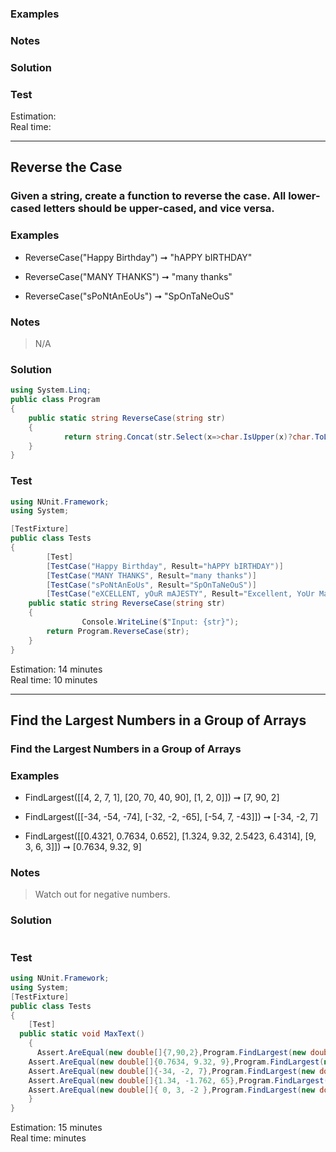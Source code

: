 
### Examples

### Notes

### Solution

### Test

Estimation: 
<br> Real time: 

-----------------------
## Reverse the Case
### Given a string, create a function to reverse the case. All lower-cased letters should be upper-cased, and vice versa.




### Examples
- ReverseCase("Happy Birthday") ➞ "hAPPY bIRTHDAY"

- ReverseCase("MANY THANKS") ➞ "many thanks"

- ReverseCase("sPoNtAnEoUs") ➞ "SpOnTaNeOuS"

### Notes
> N/A


### Solution
```cs
using System.Linq;
public class Program 
{
    public static string ReverseCase(string str) 
    {
			return string.Concat(str.Select(x=>char.IsUpper(x)?char.ToLower(x):char.ToUpper(x)));
    }
}
```
### Test
```cs
using NUnit.Framework;
using System;

[TestFixture]
public class Tests
{
		[Test]
		[TestCase("Happy Birthday", Result="hAPPY bIRTHDAY")]
		[TestCase("MANY THANKS", Result="many thanks")]
		[TestCase("sPoNtAnEoUs", Result="SpOnTaNeOuS")]
		[TestCase("eXCELLENT, yOuR mAJESTY", Result="Excellent, YoUr Majesty")]
    public static string ReverseCase(string str) 
    {
				Console.WriteLine($"Input: {str}");
        return Program.ReverseCase(str);
    }
}
```

Estimation: 14 minutes
<br> Real time: 10 minutes

-----------------------

## Find the Largest Numbers in a Group of Arrays
### Find the Largest Numbers in a Group of Arrays



### Examples
- FindLargest([[4, 2, 7, 1], [20, 70, 40, 90], [1, 2, 0]]) ➞ [7, 90, 2]

- FindLargest([[-34, -54, -74], [-32, -2, -65], [-54, 7, -43]]) ➞ [-34, -2, 7]

- FindLargest([[0.4321, 0.7634, 0.652], [1.324, 9.32, 2.5423, 6.4314], [9, 3, 6, 3]]) ➞ [0.7634, 9.32, 9]

### Notes
> Watch out for negative numbers.


### Solution
```cs

```
### Test
```cs
using NUnit.Framework;
using System;
[TestFixture]
public class Tests
{
    [Test]
  public static void MaxText()
    {    
      Assert.AreEqual(new double[]{7,90,2},Program.FindLargest(new double[][]{new double[]{4,2,7,1},new double[]{20,70,40,90},new double[]{1,2,0}}));
    Assert.AreEqual(new double[]{0.7634, 9.32, 9},Program.FindLargest(new double[][]{new double[]{0.4321, 0.7634, 0.652},new double[]{1.324, 9.32, 2.5423},new double[]{9, 3, 6, 3}}));
    Assert.AreEqual(new double[]{-34, -2, 7},Program.FindLargest(new double[][]{new double[]{-34, -54, -74},new double[]{-32, -2, -65},new double[]{-54, 7, -43}}));
    Assert.AreEqual(new double[]{1.34, -1.762, 65},Program.FindLargest(new double[][]{new double[]{0.34, -5, 1.34},new double[]{-6.432, -1.762, -1.99},new double[]{32, 65, -6}}));
    Assert.AreEqual(new double[]{ 0, 3, -2 },Program.FindLargest(new double[][]{new double[]{0, 0, 0, 0},new double[]{3, 3, 3, 3},new double[]{-2, -2}}));
    }
}
```

Estimation: 15 minutes
<br> Real time:  minutes


